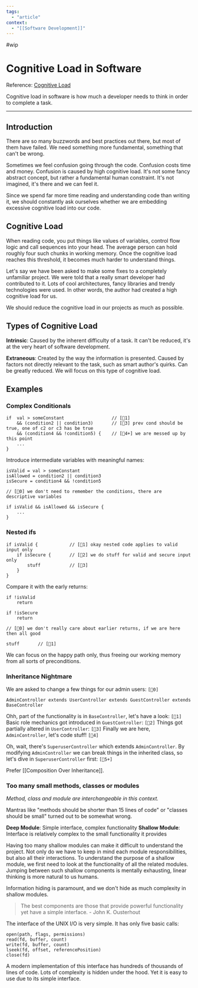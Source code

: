```yaml
---
tags:
  - "article"
context:
  - "[[Software Development]]"
---
```


#wip

# Cognitive Load in Software

Reference: [Cognitive Load](https://github.com/zakirullin/cognitive-load)

Cognitive load in software is how much a developer needs to think in order to complete a task.

---

## Introduction

There are so many buzzwords and best practices out there, but most of them have failed. We need something more fundamental, something that can't be wrong.

Sometimes we feel confusion going through the code. Confusion costs time and money. Confusion is caused by high cognitive load. It's not some fancy abstract concept, but rather a fundamental human constraint. It's not imagined, it's there and we can feel it.

Since we spend far more time reading and understanding code than writing it, we should constantly ask ourselves whether we are embedding excessive cognitive load into our code.

## Cognitive Load

When reading code, you put things like values of variables, control flow logic and call sequences into your head. The average person can hold roughly four such chunks in working memory. Once the cognitive load reaches this threshold, it becomes much harder to understand things.

Let's say we have been asked to make some fixes to a completely unfamiliar project. We were told that a really smart developer had contributed to it. Lots of cool architectures, fancy libraries and trendy technologies were used. In other words, the author had created a high cognitive load for us.

We should reduce the cognitive load in our projects as much as possible.

## Types of Cognitive Load

**Intrinsic**: Caused by the inherent difficulty of a task. It can't be reduced, it's at the very heart of software development.

**Extraneous**: Created by the way the information is presented. Caused by factors not directly relevant to the task, such as smart author's quirks. Can be greatly reduced. We will focus on this type of cognitive load.

## Examples

### Complex Conditionals

```
if  val > someConstant                  // [🧠1]
    && (condition2 || condition3)       // [🧠3] prev cond should be true, one of c2 or c3 has be true
    && (condition4 && !condition5) {    // [🧠4+] we are messed up by this point
    ...
}

```

Introduce intermediate variables with meaningful names:

```
isValid = val > someConstant
isAllowed = condition2 || condition3
isSecure = condition4 && !condition5

// [🧠0] we don't need to remember the conditions, there are descriptive variables

if isValid && isAllowed && isSecure {
    ...
}
```

### Nested ifs

```
if isValid {            // [🧠1] okay nested code applies to valid input only
    if isSecure {       // [🧠2] we do stuff for valid and secure input only
        stuff           // [🧠3]
    }
}
```

Compare it with the early returns:

```
if !isValid
    return

if !isSecure
    return

// [🧠0] we don't really care about earlier returns, if we are here then all good

stuff       // [🧠1]
```

We can focus on the happy path only, thus freeing our working memory from all sorts of preconditions.

### Inheritance Nightmare

We are asked to change a few things for our admin users: `[🧠0]`

```
AdminController extends UserController extends GuestController extends BaseController
```

Ohh, part of the functionality is in `BaseController`, let's have a look: `[🧠1]`
Basic role mechanics got introduced in `GuestController`: `[🧠2]`
Things got partially altered in `UserController`: `[🧠3]`
Finally we are here, `AdminController`, let's code stuff! `[🧠4]`

Oh, wait, there's `SuperuserController` which extends `AdminController`. By modifying `AdminController` we can break things in the inherited class, so let's dive in `SuperuserController` first: `[🧠5+]`

Prefer [[Composition Over Inheritance]].

### Too many small methods, classes or modules

_Method, class and module are interchangeable in this context._

Mantras like "methods should be shorter than 15 lines of code" or "classes should be small" turned out to be somewhat wrong.

**Deep Module**: Simple interface, complex functionality
**Shallow Module**: Interface is relatively complex to the small functionality it provides

Having too many shallow modules can make it difficult to understand the project. Not only do we have to keep in mind each module responsibilities, but also all their interactions. To understand the purpose of a shallow module, we first need to look at the functionality of all the related modules. Jumping between such shallow components is mentally exhausting, linear thinking is more natural to us humans.

Information hiding is paramount, and we don't hide as much complexity in shallow modules.

> The best components are those that provide powerful functionality yet have a simple interface.
> \- John K. Ousterhout

The interface of the UNIX I/O is very simple. It has only five basic calls:

```
open(path, flags, permissions)
read(fd, buffer, count)
write(fd, buffer, count)
lseek(fd, offset, referencePosition)
close(fd)
```

A modern implementation of this interface has hundreds of thousands of lines of code. Lots of complexity is hidden under the hood. Yet it is easy to use due to its simple interface.


